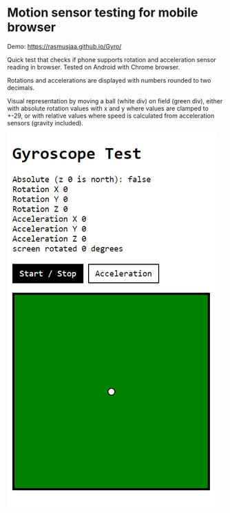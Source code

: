 # Motion sensor testing for mobile browser

Demo: https://rasmusjaa.github.io/Gyro/

Quick test that checks if phone supports rotation and acceleration sensor reading in browser. Tested on Android with Chrome browser.

Rotations and accelerations are displayed with numbers rounded to two decimals.

Visual representation by moving a ball (white div) on field (green div), either with absolute rotation values with x and y where values are clamped to +-29, or with relative values where speed is calculated from acceleration sensors (gravity included).

![Screenshot](/screenshot.png)
